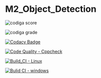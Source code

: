# M2_Object_Detection

![codiga score](https://api.codiga.io/project/32917/score/svg)

![codiga grade](https://api.codiga.io/project/32917/status/svg)

[![Codacy Badge](https://app.codacy.com/project/badge/Grade/acd083aa09684f768139ba0b359b0b9f)](https://www.codacy.com/gh/yandrapusomasekhar/M2_Object_Detection/dashboard?utm_source=github.com&amp;utm_medium=referral&amp;utm_content=yandrapusomasekhar/M2_Object_Detection&amp;utm_campaign=Badge_Grade)

[![Code Quality - Cppcheck](https://github.com/yandrapusomasekhar/M2_Object_Detection/actions/workflows/c-cpp.yml/badge.svg)](https://github.com/yandrapusomasekhar/M2_Object_Detection/actions/workflows/c-cpp.yml)

[![Build_CI - Linux](https://github.com/yandrapusomasekhar/M2_Object_Detection/actions/workflows/linux.yml/badge.svg)](https://github.com/yandrapusomasekhar/M2_Object_Detection/actions/workflows/linux.yml)

[![Bulid CI - windows](https://github.com/yandrapusomasekhar/M2_Object_Detection/actions/workflows/Windows.yml/badge.svg)](https://github.com/yandrapusomasekhar/M2_Object_Detection/actions/workflows/Windows.yml)
